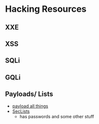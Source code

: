 # Hacking Resources

## XXE

## XSS

## SQLi

## GQLi

## Payloads/ Lists

- [payload all things](https://github.com/swisskyrepo/PayloadsAllTheThings)
- [SecLists](https://github.com/danielmiessler/SecLists)
  - has passwords and some other stuff
